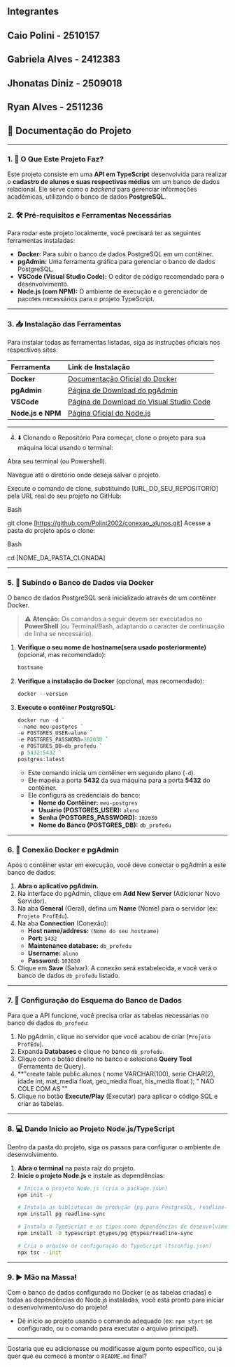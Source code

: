 ## Integrantes
## Caio Polini - 2510157 
## Gabriela Alves - 2412383
## Jhonatas Diniz - 2509018 
## Ryan Alves - 2511236

## 📁 Documentação do Projeto

-----

### 1\. 🚀 O Que Este Projeto Faz?

Este projeto consiste em uma **API em TypeScript** desenvolvida para realizar o **cadastro de alunos e suas respectivas médias** em um banco de dados relacional. Ele serve como o *backend* para gerenciar informações acadêmicas, utilizando o banco de dados **PostgreSQL**.

### 2\. 🛠️ Pré-requisitos e Ferramentas Necessárias

Para rodar este projeto localmente, você precisará ter as seguintes ferramentas instaladas:

  * **Docker:** Para subir o banco de dados PostgreSQL em um contêiner.
  * **pgAdmin:** Uma ferramenta gráfica para gerenciar o banco de dados PostgreSQL.
  * **VSCode (Visual Studio Code):** O editor de código recomendado para o desenvolvimento.
  * **Node.js (com NPM):** O ambiente de execução e o gerenciador de pacotes necessários para o projeto TypeScript.

-----

### 3\. 📥 Instalação das Ferramentas

Para instalar todas as ferramentas listadas, siga as instruções oficiais nos respectivos sites:

| Ferramenta | Link de Instalação |
| :--- | :--- |
| **Docker** | [Documentação Oficial do Docker](https://docs.docker.com/get-docker/) |
| **pgAdmin** | [Página de Download do pgAdmin](https://www.pgadmin.org/download/) |
| **VSCode** | [Página de Download do Visual Studio Code](https://code.visualstudio.com/download) |
| **Node.js e NPM** | [Página Oficial do Node.js](https://nodejs.org/en/download/) |

-----
4. ⬇️ Clonando o Repositório
Para começar, clone o projeto para sua máquina local usando o terminal:

Abra seu terminal (ou Powershell).

Navegue até o diretório onde deseja salvar o projeto.

Execute o comando de clone, substituindo [URL_DO_SEU_REPOSITORIO] pela URL real do seu projeto no GitHub:

Bash

git clone [https://github.com/Polini2002/conexao_alunos.git]
Acesse a pasta do projeto após o clone:

Bash

cd [NOME_DA_PASTA_CLONADA]


-----

### 5\. 🐳 Subindo o Banco de Dados via Docker

O banco de dados PostgreSQL será inicializado através de um contêiner Docker.

> ⚠️ **Atenção:** Os comandos a seguir devem ser executados no **PowerShell** (ou Terminal/Bash, adaptando o caracter de continuação de linha se necessário).

1.  **Verifique o seu nome de hostname(sera usado posteriormente)** (opcional, mas recomendado):
    ```powershell
    hostname
    ```


2.  **Verifique a instalação do Docker** (opcional, mas recomendado):
    ```powershell
    docker --version
    ```
3.  **Execute o contêiner PostgreSQL:**
    ```powershell
    docker run -d `
    --name meu-postgres `
    -e POSTGRES_USER=aluno `
    -e POSTGRES_PASSWORD=102030 `
    -e POSTGRES_DB=db_profedu `
    -p 5432:5432 `
    postgres:latest
    ```
      * Este comando inicia um contêiner em segundo plano (`-d`).
      * Ele mapeia a porta **5432** da sua máquina para a porta **5432** do contêiner.
      * Ele configura as credenciais do banco:
          * **Nome do Contêiner:** `meu-postgres`
          * **Usuário (POSTGRES\_USER):** `aluno`
          * **Senha (POSTGRES\_PASSWORD):** `102030`
          * **Nome do Banco (POSTGRES\_DB):** `db_profedu`

-----

### 6\. 🔌 Conexão Docker e pgAdmin

Após o contêiner estar em execução, você deve conectar o pgAdmin a este banco de dados:

1.  **Abra o aplicativo pgAdmin.**
2.  Na interface do pgAdmin, clique em **Add New Server** (Adicionar Novo Servidor).
3.  Na aba **General** (Geral), defina um **Name** (Nome) para o servidor (ex: `Projeto ProfEdu`).
4.  Na aba **Connection** (Conexão):
      * **Host name/address:** `(Nome do seu hostname)`
      * **Port:** `5432`
      * **Maintenance database:** `db_profedu`
      * **Username:** `aluno`
      * **Password:** `102030`
5.  Clique em **Save** (Salvar). A conexão será estabelecida, e você verá o banco de dados `db_profedu` listado.

-----

### 7\. 📝 Configuração do Esquema do Banco de Dados

Para que a API funcione, você precisa criar as tabelas necessárias no banco de dados `db_profedu`:

1.  No pgAdmin, clique no servidor que você acabou de criar (`Projeto ProfEdu`).
2.  Expanda **Databases** e clique no banco `db_profedu`.
3.  Clique com o botão direito no banco e selecione **Query Tool** (Ferramenta de Query).
4.  **"create table public.alunos (
	nome VARCHAR(100),
	serie CHAR(2),
	idade int,
	mat_media float,
	geo_media float,
	his_media float
); " 
NAO COLE COM AS ""
5.  Clique no botão **Execute/Play** (Executar) para aplicar o código SQL e criar as tabelas.

-----

### 8\. 💻 Dando Início ao Projeto Node.js/TypeScript

Dentro da pasta do projeto, siga os passos para configurar o ambiente de desenvolvimento.

1.  **Abra o terminal** na pasta raiz do projeto.
2.  **Inicie o projeto Node.js** e instale as dependências:
    ```bash
    # Inicia o projeto Node.js (cria o package.json)
    npm init -y

    # Instala as bibliotecas de produção (pg para PostgreSQL, readline-sync para entrada de dados)
    npm install pg readline-sync

    # Instala o TypeScript e os tipos como dependências de desenvolvimento
    npm install -D typescript @types/pg @types/readline-sync

    # Cria o arquivo de configuração do TypeScript (tsconfig.json)
    npx tsc --init
    ```

-----

### 9\. ▶️ Mão na Massa\!

Com o banco de dados configurado no Docker (e as tabelas criadas) e todas as dependências do Node.js instaladas, você está pronto para iniciar o desenvolvimento/uso do projeto\!

  * Dê início ao projeto usando o comando adequado (ex: `npm start` se configurado, ou o comando para executar o arquivo principal).

-----

Gostaria que eu adicionasse ou modificasse algum ponto específico, ou já quer que eu comece a montar o `README.md` final?
